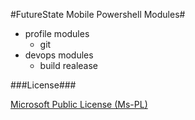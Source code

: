 #FutureState Mobile Powershell Modules#

 - profile modules
   - git
 - devops modules
   - build realease

###License###

[Microsoft Public License (Ms-PL)](http://www.microsoft.com/en-us/openness/licenses.aspx#MPL)
